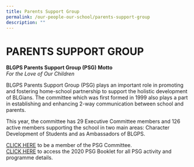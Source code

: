 ```yaml
---
title: Parents Support Group
permalink: /our-people-our-school/parents-support-group
description: ""
---
```

# PARENTS SUPPORT GROUP
                                                                                                                                                                                        
**BLGPS Parents Support Group (PSG) Motto**<br>
*For the Love of Our Children*

BLGPS Parents Support Group (PSG) plays an important role in promoting and fostering home-school partnership to support the holistic development of BLGians. The committee which was first formed in 1999 also plays a part in establishing and enhancing 2-way communication between school and parents.

This year, the committee has 29 Executive Committee members and 126 active members supporting the school in two main areas: Character Development of Students and as Ambassadors of BLGPS.

[CLICK HERE](https://docs.google.com/forms/d/e/1FAIpQLSclfg8k3HT-05VDznPmOWlBi_ofbXJ7b3EsQ9Gf07rhkt54iQ/viewform?vc=0&c=0&w=1) to be a member of the PSG Committee.<br>
[CLICK HERE](/files/psg_booklet_2020_pdf.pdf) to access the 2020 PSG Booklet for all PSG activity and programme details. 
